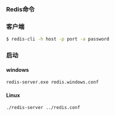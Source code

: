 ### Redis命令

### 客户端

```sh
$ redis-cli -h host -p port -a password
```

### 启动

#### windows

```shell
redis-server.exe redis.windows.conf
```

#### Linux

```sh
./redis-server ../redis.conf
```

